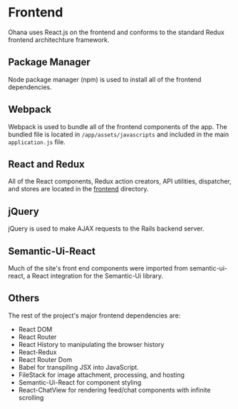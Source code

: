 # Frontend

Ohana uses React.js on the frontend and conforms to the standard Redux frontend architechture framework. 

## Package Manager

Node package manager (npm) is used to install all of the frontend dependencies.


## Webpack

Webpack is used to bundle all of the frontend components of the app. The bundled file is located in `/app/assets/javascripts` and included in the main `application.js` file.

## React and Redux

All of the React components, Redux action creators, API utilities, dispatcher, and stores are located in the [frontend](../frontend) directory.

## jQuery

jQuery is used to make AJAX requests to the Rails backend server.

## Semantic-Ui-React 

Much of the site's front end components were imported from semantic-ui-react, a React integration for the Semantic-Ui library.


## Others

The rest of the project's major frontend dependencies are:

- React DOM
- React Router
- React History to manipulating the browser history
- React-Redux
- React Router Dom 
- Babel for transpiling JSX into JavaScript.   
- FileStack for image attachment, processing, and hosting 
- Semantic-Ui-React for component styling 
- React-ChatView for rendering feed/chat components with infinite scrolling

